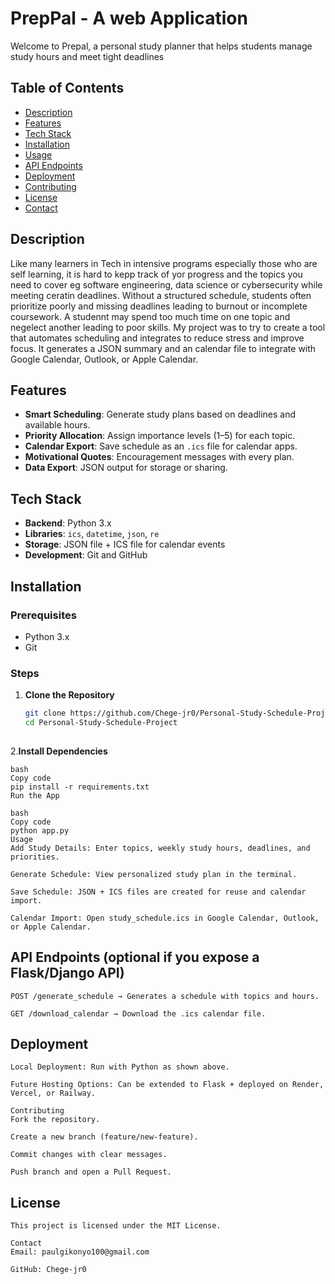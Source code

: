 # PrepPal - A web Application

Welcome to Prepal, a personal study planner that helps students manage study hours and meet tight deadlines

## Table of Contents
- [Description](#description)
- [Features](#features)
- [Tech Stack](#tech-stack)
- [Installation](#installation)
- [Usage](#usage)
- [API Endpoints](#api-endpoints)
- [Deployment](#deployment)
- [Contributing](#contributing)
- [License](#license)
- [Contact](#contact)

## Description
Like many learners in Tech in intensive programs especially those who are self learning, it is hard to kepp track of yor progress and the topics you need to cover eg software engineering, data science or cybersecurity while meeting ceratin deadlines. Without a structured schedule, students often prioritize poorly and missing deadlines leading to burnout or incomplete coursework. A studennt may spend too much time on one topic and negelect another leading to poor skills. My project was to try to create a tool that automates scheduling and integrates to reduce stress and improve focus. It generates a JSON summary and an calendar file to integrate with Google Calendar, Outlook, or Apple Calendar.

## Features
- **Smart Scheduling**: Generate study plans based on deadlines and available hours.
- **Priority Allocation**: Assign importance levels (1–5) for each topic.
- **Calendar Export**: Save schedule as an `.ics` file for calendar apps.
- **Motivational Quotes**: Encouragement messages with every plan.
- **Data Export**: JSON output for storage or sharing.

## Tech Stack
- **Backend**: Python 3.x
- **Libraries**: `ics`, `datetime`, `json`, `re`
- **Storage**: JSON file + ICS file for calendar events
- **Development**: Git and GitHub

## Installation
### Prerequisites
- Python 3.x
- Git

### Steps
1. **Clone the Repository**  
   ```bash
   git clone https://github.com/Chege-jr0/Personal-Study-Schedule-Project.git
   cd Personal-Study-Schedule-Project                
  
2.**Install Dependencies**

    bash
    Copy code
    pip install -r requirements.txt
    Run the App

    bash
    Copy code
    python app.py
    Usage
    Add Study Details: Enter topics, weekly study hours, deadlines, and priorities.

    Generate Schedule: View personalized study plan in the terminal.

    Save Schedule: JSON + ICS files are created for reuse and calendar import.

    Calendar Import: Open study_schedule.ics in Google Calendar, Outlook, or Apple Calendar.


  ## API Endpoints (optional if you expose a Flask/Django API)

    POST /generate_schedule → Generates a schedule with topics and hours.

    GET /download_calendar → Download the .ics calendar file.

  ## Deployment

    Local Deployment: Run with Python as shown above.

    Future Hosting Options: Can be extended to Flask + deployed on Render, Vercel, or Railway.

    Contributing
    Fork the repository.

    Create a new branch (feature/new-feature).

    Commit changes with clear messages.

    Push branch and open a Pull Request.

##  License
    This project is licensed under the MIT License.

    Contact
    Email: paulgikonyo100@gmail.com

    GitHub: Chege-jr0

  
